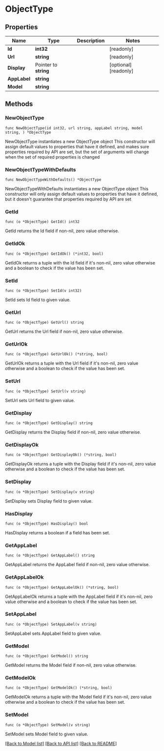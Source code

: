 # ObjectType

## Properties

Name | Type | Description | Notes
------------ | ------------- | ------------- | -------------
**Id** | **int32** |  | [readonly] 
**Url** | **string** |  | [readonly] 
**Display** | Pointer to **string** |  | [optional] [readonly] 
**AppLabel** | **string** |  | 
**Model** | **string** |  | 

## Methods

### NewObjectType

`func NewObjectType(id int32, url string, appLabel string, model string, ) *ObjectType`

NewObjectType instantiates a new ObjectType object
This constructor will assign default values to properties that have it defined,
and makes sure properties required by API are set, but the set of arguments
will change when the set of required properties is changed

### NewObjectTypeWithDefaults

`func NewObjectTypeWithDefaults() *ObjectType`

NewObjectTypeWithDefaults instantiates a new ObjectType object
This constructor will only assign default values to properties that have it defined,
but it doesn't guarantee that properties required by API are set

### GetId

`func (o *ObjectType) GetId() int32`

GetId returns the Id field if non-nil, zero value otherwise.

### GetIdOk

`func (o *ObjectType) GetIdOk() (*int32, bool)`

GetIdOk returns a tuple with the Id field if it's non-nil, zero value otherwise
and a boolean to check if the value has been set.

### SetId

`func (o *ObjectType) SetId(v int32)`

SetId sets Id field to given value.


### GetUrl

`func (o *ObjectType) GetUrl() string`

GetUrl returns the Url field if non-nil, zero value otherwise.

### GetUrlOk

`func (o *ObjectType) GetUrlOk() (*string, bool)`

GetUrlOk returns a tuple with the Url field if it's non-nil, zero value otherwise
and a boolean to check if the value has been set.

### SetUrl

`func (o *ObjectType) SetUrl(v string)`

SetUrl sets Url field to given value.


### GetDisplay

`func (o *ObjectType) GetDisplay() string`

GetDisplay returns the Display field if non-nil, zero value otherwise.

### GetDisplayOk

`func (o *ObjectType) GetDisplayOk() (*string, bool)`

GetDisplayOk returns a tuple with the Display field if it's non-nil, zero value otherwise
and a boolean to check if the value has been set.

### SetDisplay

`func (o *ObjectType) SetDisplay(v string)`

SetDisplay sets Display field to given value.

### HasDisplay

`func (o *ObjectType) HasDisplay() bool`

HasDisplay returns a boolean if a field has been set.

### GetAppLabel

`func (o *ObjectType) GetAppLabel() string`

GetAppLabel returns the AppLabel field if non-nil, zero value otherwise.

### GetAppLabelOk

`func (o *ObjectType) GetAppLabelOk() (*string, bool)`

GetAppLabelOk returns a tuple with the AppLabel field if it's non-nil, zero value otherwise
and a boolean to check if the value has been set.

### SetAppLabel

`func (o *ObjectType) SetAppLabel(v string)`

SetAppLabel sets AppLabel field to given value.


### GetModel

`func (o *ObjectType) GetModel() string`

GetModel returns the Model field if non-nil, zero value otherwise.

### GetModelOk

`func (o *ObjectType) GetModelOk() (*string, bool)`

GetModelOk returns a tuple with the Model field if it's non-nil, zero value otherwise
and a boolean to check if the value has been set.

### SetModel

`func (o *ObjectType) SetModel(v string)`

SetModel sets Model field to given value.



[[Back to Model list]](../README.md#documentation-for-models) [[Back to API list]](../README.md#documentation-for-api-endpoints) [[Back to README]](../README.md)


